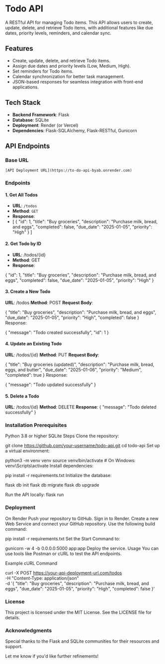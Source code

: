 # Todo API

A RESTful API for managing Todo items. This API allows users to create, update, delete, and retrieve Todo items, with additional features like due dates, priority levels, reminders, and calendar sync.

## Features

- Create, update, delete, and retrieve Todo items.
- Assign due dates and priority levels (Low, Medium, High).
- Set reminders for Todo items.
- Calendar synchronization for better task management.
- JSON-based responses for seamless integration with front-end applications.

## Tech Stack

- **Backend Framework**: Flask
- **Database**: SQLite
- **Deployment**: Render (or Vercel)
- **Dependencies**: Flask-SQLAlchemy, Flask-RESTful, Gunicorn

## API Endpoints

### Base URL
`[API Deployment URL](https://to-do-api-byab.onrender.com)`

### Endpoints

#### 1. Get All Todos
- **URL**: `/todos`
- **Method**: `GET`
- **Response**:
- 
  [
    {
      "id": 1,
      "title": "Buy groceries",
      "description": "Purchase milk, bread, and eggs",
      "completed": false,
      "due_date": "2025-01-05",
      "priority": "High"
    }
  ]
#### 2. Get Todo by ID
- **URL**: /todos/{id}
- **Method**: GET
- **Response**:

{
  "id": 1,
  "title": "Buy groceries",
  "description": "Purchase milk, bread, and eggs",
  "completed": false,
  "due_date": "2025-01-05",
  "priority": "High"
}
#### 3. Create a New Todo
**URL**: /todos
**Method**: POST
**Request Body**:

{
  "title": "Buy groceries",
  "description": "Purchase milk, bread, and eggs",
  "due_date": "2025-01-05",
  "priority": "High",
  "completed": false
}
Response:

{
  "message": "Todo created successfully",
  "id": 1
}
#### 4. Update an Existing Todo
**URL**: /todos/{id}
**Method**: PUT
**Request Body**:

{
  "title": "Buy groceries (updated)",
  "description": "Purchase milk, bread, eggs, and butter",
  "due_date": "2025-01-06",
  "priority": "Medium",
  "completed": true
}
Response:

{
  "message": "Todo updated successfully"
}
#### 5. Delete a Todo
**URL**: /todos/{id}
**Method**: DELETE
**Response**:
{
  "message": "Todo deleted successfully"
}

### Installation Prerequisites
Python 3.8 or higher
SQLite
Steps
Clone the repository:

git clone https://github.com/your-username/todo-api.git
cd todo-api
Set up a virtual environment:

python3 -m venv venv
source venv/bin/activate   # On Windows: venv\Scripts\activate
Install dependencies:

pip install -r requirements.txt
Initialize the database:

flask db init
flask db migrate
flask db upgrade

Run the API locally:
flask run

### Deployment
On Render
Push your repository to GitHub.
Sign in to Render.
Create a new Web Service and connect your GitHub repository.
Use the following build command:

pip install -r requirements.txt
Set the Start Command to:

gunicorn -w 4 -b 0.0.0.0:5000 app:app
Deploy the service.
Usage
You can use tools like Postman or cURL to test the API endpoints.

Example cURL Command

curl -X POST https://your-api-deployment-url.com/todos \
-H "Content-Type: application/json" \
-d '{
  "title": "Buy groceries",
  "description": "Purchase milk, bread, and eggs",
  "due_date": "2025-01-05",
  "priority": "High",
  "completed": false
}'

### License
This project is licensed under the MIT License. See the LICENSE file for details.

### Acknowledgments
Special thanks to the Flask and SQLite communities for their resources and support.


Let me know if you'd like further refinements!
